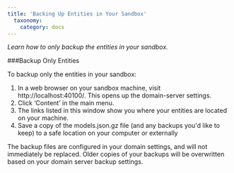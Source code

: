 ```yaml
---
title: 'Backing Up Entities in Your Sandbox'
  taxonomy: 
    category: docs
---
```


*Learn how to only backup the entities in your sandbox.*

###Backup Only Entities

To backup only the entities in your sandbox:

1. In a web browser on your sandbox machine, visit http://localhost:40100/. This opens up the domain-server settings. 
2. Click ‘Content’ in the main menu. 
3. The links listed in this window show you where your entities are located on your machine. 
4. Save a copy of the models.json.gz file (and any backups you'd like to keep) to a safe location on your computer or externally

The backup files are configured in your domain settings, and will not immediately be replaced. Older copies of your backups will be overwritten based on your domain server backup settings. 
